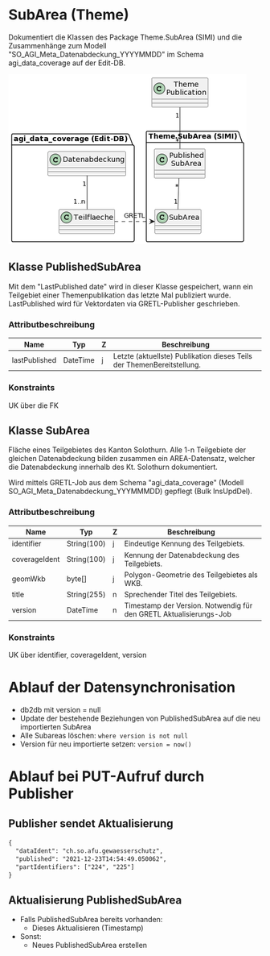 # SubArea (Theme)

Dokumentiert die Klassen des Package Theme.SubArea (SIMI) und die Zusammenhänge zum Modell "SO_AGI_Meta_Datenabdeckung_YYYYMMDD" im Schema agi_data_coverage auf der Edit-DB.

![DataCoverage](resources/theme/subarea.png)

## Klasse PublishedSubArea

Mit dem "LastPublished date" wird in dieser Klasse gespeichert, wann ein Teilgebiet einer Themenpublikation das letzte Mal publiziert wurde. LastPublished wird für Vektordaten via GRETL-Publisher geschrieben.

### Attributbeschreibung

|Name|Typ|Z|Beschreibung|
|---|---|---|---|
|lastPublished|DateTime|j|Letzte (aktuellste) Publikation dieses Teils der ThemenBereitstellung.|

### Konstraints

UK über die FK

## Klasse SubArea

Fläche eines Teilgebietes des Kanton Solothurn. Alle 1-n Teilgebiete der gleichen Datenabdeckung bilden zusammen ein AREA-Datensatz, welcher 
die Datenabdeckung innerhalb des Kt. Solothurn dokumentiert.

Wird mittels GRETL-Job aus dem Schema "agi_data_coverage" (Modell SO_AGI_Meta_Datenabdeckung_YYYMMMDD) gepflegt (Bulk InsUpdDel).

### Attributbeschreibung

|Name|Typ|Z|Beschreibung|
|---|---|---|---|
|identifier|String(100)|j|Eindeutige Kennung des Teilgebiets.|
|coverageIdent|String(100)|j|Kennung der Datenabdeckung des Teilgebiets.|
|geomWkb|byte[]|j|Polygon-Geometrie des Teilgebietes als WKB.|
|title|String(255)|n|Sprechender Titel des Teilgebiets.|
|version|DateTime|n|Timestamp der Version. Notwendig für den GRETL Aktualisierungs-Job|

### Konstraints

UK über identifier, coverageIdent, version

# Ablauf der Datensynchronisation

* db2db mit version = null
* Update der bestehende Beziehungen von PublishedSubArea auf die neu importierten SubArea
* Alle Subareas löschen: `where version is not null`
* Version für neu importierte setzen: `version = now()`

# Ablauf bei PUT-Aufruf durch Publisher

## Publisher sendet Aktualisierung

    {
      "dataIdent": "ch.so.afu.gewaesserschutz",
      "published": "2021-12-23T14:54:49.050062",
      "partIdentifiers": ["224", "225"]
    }

## Aktualisierung PublishedSubArea

* Falls PublishedSubArea bereits vorhanden:
  * Dieses Aktualisieren (Timestamp)
* Sonst:
  * Neues PublishedSubArea erstellen